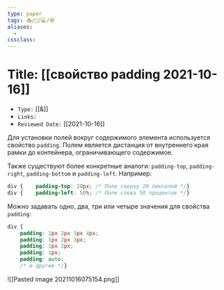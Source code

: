 ```yaml
---
type: paper
tags: 📥️/📜️/💻/🕸
aliases:
  - 
cssclass: 
---
```




# Title: **[[свойство padding 2021-10-16]]**
- `Type:` [[&]]
- `Links:`
- `Reviewed Date:` [[2021-10-16]]

Для установки полей вокруг содержимого элемента используется свойство `padding`. Полем является дистанция от внутреннего края рамки до контейнера, ограничивающего содержимое.

Также существуют более конкретные аналоги: `padding-top`, `padding-right`, `padding-bottom` и `padding-left`. Например:
```css
div {    padding-top: 20px; /* Поле сверху 20 пикселей */}
div {    padding-left: 50%; /* Поле слева 50 процентов */}
```

Можно задавать одно, два, три или четыре значения для свойства `padding`:

```css
div {  
	padding: 1px 2px 3px 4px; 
	padding: 1px 2px 3px;  
	padding: 1px 2px; 
	padding: 1px;   
	padding: auto;  
	/* и другие */}
```


![[Pasted image 20211016075154.png]]